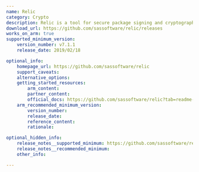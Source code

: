 ```yaml
---
name: Relic
category: Crypto
description: Relic is a tool for secure package signing and cryptographic operations, integrating with hardware security modules (HSMs) for key protection.
download_url: https://github.com/sassoftware/relic/releases
works_on_arm: true
supported_minimum_version:
    version_number: v7.1.1
    release_date: 2019/02/18

optional_info:
    homepage_url: https://github.com/sassoftware/relic
    support_caveats:
    alternative_options:
    getting_started_resources:
        arm_content:
        partner_content:
        official_docs: https://github.com/sassoftware/relic?tab=readme-ov-file#installation
    arm_recommended_minimum_version:
        version_number:
        release_date:
        reference_content:
        rationale:

optional_hidden_info:
    release_notes__supported_minimum: https://github.com/sassoftware/relic/releases/tag/v7.1.1
    release_notes__recommended_minimum:
    other_info:

---
```

